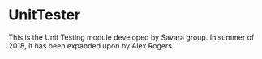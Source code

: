 # UnitTester
This is the Unit Testing module developed by Savara group.
In summer of 2018, it has been expanded upon by Alex Rogers.
